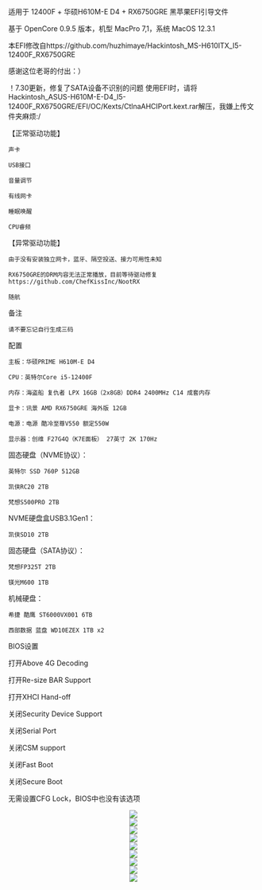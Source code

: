 适用于 12400F + 华硕H610M-E D4 + RX6750GRE 黑苹果EFI引导文件

基于 OpenCore 0.9.5 版本，机型 MacPro 7,1，系统 MacOS 12.3.1

本EFI修改自https://github.com/huzhimaye/Hackintosh_MS-H610ITX_I5-12400F_RX6750GRE

感谢这位老哥的付出：）

！7.30更新，修复了SATA设备不识别的问题
使用EFI时，请将Hackintosh_ASUS-H610M-E-D4_I5-12400F_RX6750GRE/EFI/OC/Kexts/CtlnaAHCIPort.kext.rar解压，我嫌上传文件夹麻烦:/

【正常驱动功能】

	声卡

	USB接口

	音量调节

	有线网卡

	睡眠唤醒

	CPU睿频

【异常驱动功能】

	由于没有安装独立网卡，蓝牙、隔空投送、接力可用性未知

	RX6750GRE的DRM内容无法正常播放，目前等待驱动修复https://github.com/ChefKissInc/NootRX

	随航

备注

	请不要忘记自行生成三码

配置

	主板：华硕PRIME H610M-E D4

	CPU：英特尔Core i5-12400F

	内存：海盗船 复仇者 LPX 16GB（2x8GB）DDR4 2400MHz C14 成套内存

	显卡：讯景 AMD RX6750GRE 海外版 12GB

	电源：电源 酷冷至尊V550 额定550W

	显示器：创维 F27G4Q（K7E面板） 27英寸 2K 170Hz

固态硬盘（NVME协议）：

	英特尔 SSD 760P 512GB
 
	凯侠RC20 2TB
 
	梵想S500PRO 2TB

NVME硬盘盒USB3.1Gen1：

	凯侠SD10 2TB
 
固态硬盘（SATA协议）：

	梵想FP325T 2TB
 
	镁光M600 1TB
 
机械硬盘：

	希捷 酷鹰 ST6000VX001 6TB
 
	西部数据 蓝盘 WD10EZEX 1TB x2

BIOS设置

打开Above 4G Decoding

打开Re-size BAR Support

打开XHCI Hand-off

关闭Security Device Support

关闭Serial Port

关闭CSM support

关闭Fast Boot

关闭Secure Boot

无需设置CFG Lock，BIOS中也没有该选项

<div align=center>
<img src="https://github.com/Oneashenzzx/Hackintosh_ASUS-H610M-E-D4_I5-12400F_RX6750GRE/blob/main/readme/1.png">
</div>

<div align=center>
<img src="https://github.com/Oneashenzzx/Hackintosh_ASUS-H610M-E-D4_I5-12400F_RX6750GRE/blob/main/readme/2.png">
</div>

<div align=center>
<img src="https://github.com/Oneashenzzx/Hackintosh_ASUS-H610M-E-D4_I5-12400F_RX6750GRE/blob/main/readme/3.png">
</div>

<div align=center>
<img src="https://github.com/Oneashenzzx/Hackintosh_ASUS-H610M-E-D4_I5-12400F_RX6750GRE/blob/main/readme/4.png">
</div>

<div align=center>
<img src="https://github.com/Oneashenzzx/Hackintosh_ASUS-H610M-E-D4_I5-12400F_RX6750GRE/blob/main/readme/5.png">
</div>

<div align=center>
<img src="https://github.com/Oneashenzzx/Hackintosh_ASUS-H610M-E-D4_I5-12400F_RX6750GRE/blob/main/readme/6.png">
</div>

<div align=center>
<img src="https://github.com/Oneashenzzx/Hackintosh_ASUS-H610M-E-D4_I5-12400F_RX6750GRE/blob/main/readme/7.png">
</div>

<div align=center>
<img src="https://github.com/Oneashenzzx/Hackintosh_ASUS-H610M-E-D4_I5-12400F_RX6750GRE/blob/main/readme/8.png">
</div>

<div align=center>
<img src="https://github.com/Oneashenzzx/Hackintosh_ASUS-H610M-E-D4_I5-12400F_RX6750GRE/blob/main/readme/9.png">
</div>

